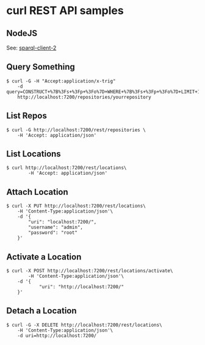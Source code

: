 # curl REST API samples

## NodeJS

See: [sparql-client-2](https://www.npmjs.com/package/sparql-client-2)

## Query Something

    $ curl -G -H "Accept:application/x-trig"
		-d query=CONSTRUCT+%7B%3Fs+%3Fp+%3Fo%7D+WHERE+%7B%3Fs+%3Fp+%3Fo%7D+LIMIT+10
		http://localhost:7200/repositories/yourrepository

## List Repos

    $ curl -G http://localhost:7200/rest/repositories \
		-H 'Accept: application/json' 

## List Locations

    $ curl http://localhost:7200/rest/locations\
    		-H 'Accept: application/json'

## Attach Location

    $ curl -X PUT http://localhost:7200/rest/locations\
		-H 'Content-Type:application/json'\
		-d '{
			"uri": "localhost:7200/",
			"username": "admin",
			"password": "root"
		}'

## Activate a Location

    $ curl -X POST http://localhost:7200/rest/locations/activate\
    		-H 'Content-Type:application/json'\
		-d '{
	        	"uri": "http://localhost:7200/"
		}'

## Detach a Location

    $ curl -G -X DELETE http://localhost:7200/rest/locations\
		-H 'Content-Type:application/json'\
		-d uri=http://localhost:7200/
